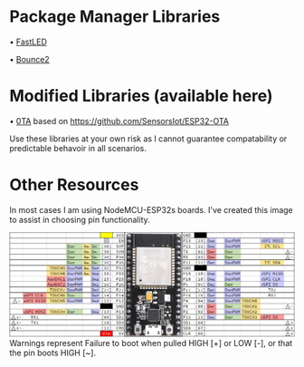 # Package Manager Libraries

• [FastLED](https://github.com/FastLED/FastLED)

• [Bounce2](https://github.com/thomasfredericks/Bounce2)


# Modified Libraries (available here)

• [0TA](https://github.com/SyberxSpace/KTANE_IRL/tree/master/Supporting_Libraries/0TA) based on https://github.com/SensorsIot/ESP32-OTA

Use these libraries at your own risk as I cannot guarantee compatability or predictable behavoir in all scenarios.

# Other Resources

In most cases I am using NodeMCU-ESP32s boards. I've created this image to assist in choosing pin functionality.

![PREVIEW](ESP32.png)
Warnings represent Failure to boot when pulled HIGH [+] or LOW [-], or that the pin boots HIGH [~].
